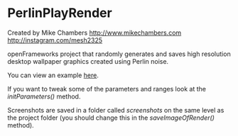 #  PerlinPlayRender

Created by Mike Chambers
http://www.mikechambers.com
http://instagram.com/mesh2325

openFrameworks project that randomly generates and saves high resolution desktop wallpaper graphics created using Perlin noise.

You can view an example [here](example.png).

If you want to tweak some of the parameters and ranges look at the _initParameters()_ method.

Screenshots are saved in a folder called _screenshots_ on the same level as the project folder (you should change this in the _saveImageOfRender()_ method).

